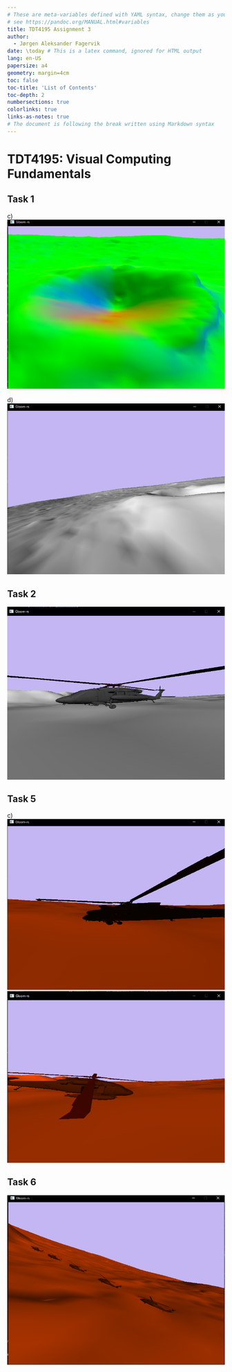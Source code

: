 ```yaml
---
# These are meta-variables defined with YAML syntax, change them as you wish.
# see https://pandoc.org/MANUAL.html#variables
title: TDT4195 Assignment 3
author:
  - Jørgen Aleksander Fagervik
date: \today # This is a latex command, ignored for HTML output
lang: en-US
papersize: a4
geometry: margin=4cm
toc: false
toc-title: 'List of Contents'
toc-depth: 2
numbersections: true
colorlinks: true
links-as-notes: true
# The document is following the break written using Markdown syntax
---
```


# TDT4195: Visual Computing Fundamentals

## Task 1

c)
![Crater scene](images/T1C.png)

d)
![Surface lighting](images/T1D.png)

## Task 2

![Helicopter being drawn](images/T2C.png)

## Task 5

c)
!["Left" side of helicopter](images/T5C1.png)
!["Right side of helicopter](images/T5C2.png)

## Task 6

![5 Beautiful helicopters](images/T6A.png)
